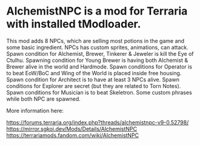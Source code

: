 # AlchemistNPC is a mod for Terraria with installed tModloader. 

This mod adds 8 NPCs, which are selling most potions in the game and some basic ingredient. NPCs has custom sprites, animations, can attack.
Spawn condition for Alchemist, Brewer, Tinkerer & Jeweler is kill the Eye of Ctulhu. Spawning condition for Young Brewer is having both Alchemist & Brewer alive in the world and Hardmode.
Spawn conditions for Operator is to beat EoW/BoC and Wing of the World is placed inside free housing.
Spawn condition for Architect is to have at least 3 NPCs alive.
Spawn conditions for Explorer are secret (but they are related to Torn Notes).
Spawn conditions for Musician is to beat Skeletron.
Some custom phrases while both NPC are spawned.

More information here:

https://forums.terraria.org/index.php?threads/alchemistnpc-v9-0.52798/
https://mirror.sgkoi.dev/Mods/Details/AlchemistNPC
https://terrariamods.fandom.com/wiki/AlchemistNPC

